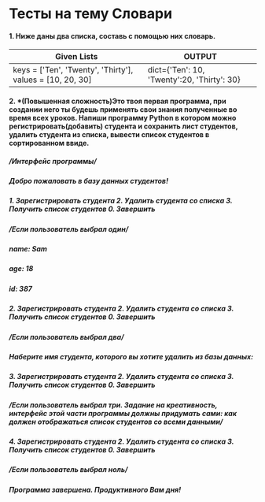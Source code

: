 # Тесты на тему Словари

#### 1. Ниже даны два списка, составь с помощью них  словарь.


| Given Lists | OUTPUT |
|   ---   |   ---  |
| keys = ['Ten', 'Twenty', 'Thirty'], values = [10, 20, 30] | dict={'Ten': 10, 'Twenty':20, 'Thirty': 30}  |



#### 2. *(Повышенная сложность)Это твоя первая программа, при создании него ты будешь применять свои знания полученные во время всех уроков. Напиши программу Python в котором можно регистрировать(добавить) студента и сохранить лист студентов, удалить студента из списка, вывести список студентов в сортированном ввиде.
##### /Интерфейс программы/

##### Добро пожаловать в базу данных студентов!
##### 1. Зарегистрировать студента 2. Удалить студента со списка 3. Получить список студентов 0. Завершить
##### /Если пользователь выбрал один/
##### name: Sam
##### age: 18
##### id: 387

##### 2. Зарегистрировать студента 2. Удалить студента со списка 3. Получить список студентов 0. Завершить
##### /Если пользователь выбрал два/
##### Наберите имя студента, которого вы хотите удалить из базы данных:

##### 3. Зарегистрировать студента 2. Удалить студента со списка 3. Получить список студентов 0. Завершить
##### /Если пользователь выбрал три. Задание на креативность, интерфейс этой части программы должны придумать сами: как должен отображаться список студентов со всеми данными/

##### 4. Зарегистрировать студента 2. Удалить студента со списка 3. Получить список студентов 0. Завершить
##### /Если пользователь выбрал ноль/
##### Программа завершена. Продуктивного Вам дня!
